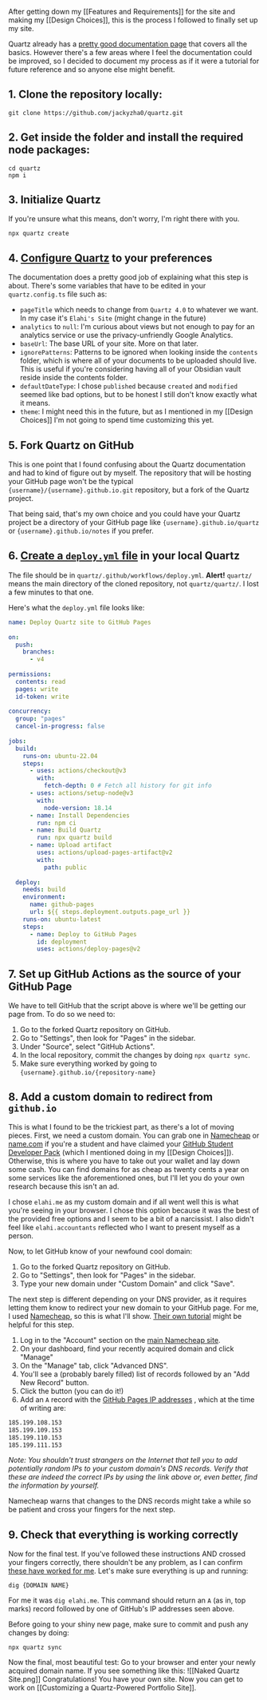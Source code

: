 After getting down my [[Features and Requirements]] for the site and making my [[Design Choices]], this is the process I followed to finally set up my site.

Quartz already has a [pretty good documentation page](https://quartz.jzhao.xyz/) that covers all the basics. However there's a few areas where I feel the documentation could be improved, so I decided to document my process as if it were a tutorial for future reference and so anyone else might benefit.

## 1. Clone the repository locally:
````shell
git clone https://github.com/jackyzha0/quartz.git
````

## 2. Get inside the folder and install the required node packages:
````shell
cd quartz
npm i
````

## 3. Initialize Quartz 

If you're unsure what this means, don't worry, I'm right there with you.
````shell
npx quartz create
````

## 4. [Configure Quartz](https://quartz.jzhao.xyz/configuration) to your preferences

The documentation does a pretty good job of explaining what this step is about. There's some variables that have to be edited in your `quartz.config.ts` file such as:
* ``pageTitle`` which needs to change from `Quartz 4.0` to whatever we want. In my case it's `Elahi's Site` (might change in the future)
* `analytics` to `null`: I'm curious about views but not enough to pay for an analytics service or use the privacy-unfriendly Google Analytics.
* `baseUrl`: The base URL of your site. More on that later.
* `ignorePatterns`: Patterns to be ignored when looking inside the `contents` folder, which is where all of your documents to be uploaded should live. This is useful if you're considering having all of your Obsidian vault reside inside the contents folder.
* `defaultDateType`: I chose `published` because `created` and `modified` seemed like bad options, but to be honest I still don't know exactly what it means.
* `theme`: I might need this in the future, but as I mentioned in my [[Design Choices]] I'm not going to spend time customizing this yet.

## 5. Fork Quartz on GitHub

This is one point that I found confusing about the Quartz documentation and had to kind of figure out by myself. The repository that will be hosting your GitHub page won't be the typical `{username}/{username}.github.io.git` repository, but a fork of the Quartz project. 

That being said, that's my own choice and you could have your Quartz project be a directory of your GitHub page like `{username}.github.io/quartz` or `{username}.github.io/notes` if you prefer.

## 6. [Create a `deploy.yml` file](https://quartz.jzhao.xyz/hosting#github-pages) in your local Quartz

The file should be in `quartz/.github/workflows/deploy.yml`.
**Alert!** `quartz/` means the main directory of the cloned repository, not `quartz/quartz/`. I lost a few minutes to that one.

Here's what the `deploy.yml` file looks like:
````yml
name: Deploy Quartz site to GitHub Pages
 
on:
  push:
    branches:
      - v4
 
permissions:
  contents: read
  pages: write
  id-token: write
 
concurrency:
  group: "pages"
  cancel-in-progress: false
 
jobs:
  build:
    runs-on: ubuntu-22.04
    steps:
      - uses: actions/checkout@v3
        with:
          fetch-depth: 0 # Fetch all history for git info
      - uses: actions/setup-node@v3
        with:
          node-version: 18.14
      - name: Install Dependencies
        run: npm ci
      - name: Build Quartz
        run: npx quartz build
      - name: Upload artifact
        uses: actions/upload-pages-artifact@v2
        with:
          path: public
 
  deploy:
    needs: build
    environment:
      name: github-pages
      url: ${{ steps.deployment.outputs.page_url }}
    runs-on: ubuntu-latest
    steps:
      - name: Deploy to GitHub Pages
        id: deployment
        uses: actions/deploy-pages@v2
````

## 7. Set up GitHub Actions as the source of your GitHub Page

We have to tell GitHub that the script above is where we'll be getting our page from. To do so we need to:
1. Go to the forked Quartz repository on GitHub.
2. Go to "Settings", then look for "Pages" in the sidebar.
3. Under "Source", select "GitHub Actions".
4. In the local repository, commit the changes by doing `npx quartz sync`.
5. Make sure everything worked by going to `{username}.github.io/{repository-name}`

## 8. Add a custom domain to redirect from `github.io`

This is what I found to be the trickiest part, as there's a lot of moving pieces.
First, we need a custom domain. You can grab one in [Namecheap](https://nc.me/) or [name.com](https://name.com) if you're a student and have claimed your [GitHub Student Developer Pack](https://education.github.com/pack) (which I mentioned doing in my [[Design Choices]]). Otherwise, this is where you have to take out your wallet and lay down some cash. You can find domains for as cheap as twenty cents a year on some services like the aforementioned ones, but I'll let you do your own research because this isn't an ad.

I chose `elahi.me` as my custom domain and if all went well this is what you're seeing in your browser. I chose this option because it was the best of the provided free options and I seem to be a bit of a narcissist. I also didn't feel like `elahi.accountants` reflected who I want to present myself as a person. 

Now, to let GitHub know of your newfound cool domain:
1. Go to the forked Quartz repository on GitHub.
2. Go to "Settings", then look for "Pages" in the sidebar.
3. Type your new domain under "Custom Domain" and click "Save".

The next step is different depending on your DNS provider, as it requires letting them know to redirect your new domain to your GitHub page. For me, I used [Namecheap](https://nc.me), so this is what I'll show. [Their own tutorial](https://www.namecheap.com/support/knowledgebase/article.aspx/434/2237/how-do-i-set-up-host-records-for-a-domain/) might be helpful for this step. 

1. Log in to the "Account" section on the [main Namecheap site](https://www.namecheap.com/).
2. On your dashboard, find your recently acquired domain and click "Manage"
3. On the "Manage" tab, click "Advanced DNS".
4. You'll see a (probably barely filled) list of records followed by an "Add New Record" button.
5. Click the button (you can do it!)
6. Add an `A` record with the [GitHub Pages IP addresses](https://docs.github.com/en/pages/configuring-a-custom-domain-for-your-github-pages-site/managing-a-custom-domain-for-your-github-pages-site#configuring-an-apex-domain) , which at the time of writing are:
```txt
185.199.108.153
185.199.109.153
185.199.110.153
185.199.111.153
```
*Note: You shouldn't trust strangers on the Internet that tell you to add potentially random IPs to your custom domain's DNS records. Verify that these are indeed the correct IPs by using the link above or, even better, find the information by yourself.* 

Namecheap warns that changes to the DNS records might take a while so be patient and cross your fingers for the next step.
## 9. Check that everything is working correctly

Now for the final test. If you've followed these instructions AND crossed your fingers correctly, there shouldn't be any problem, as I can confirm [these have worked for me](https://blog.codinghorror.com/the-works-on-my-machine-certification-program/). Let's make sure everything is up and running:

```shell
dig {DOMAIN NAME}
```

For me it was `dig elahi.me`. This command should return an `A` (as in, top marks) record followed by one of GitHub's IP addresses seen above.

Before going to your shiny new page, make sure to commit and push any changes by doing:
```
npx quartz sync
```

Now the final, most beautiful test: Go to your browser and enter your newly acquired domain name. If you see something like this:
![[Naked Quartz Site.png]]
Congratulations! You have your own site. Now you can get to work on [[Customizing a Quartz-Powered Portfolio Site]].

